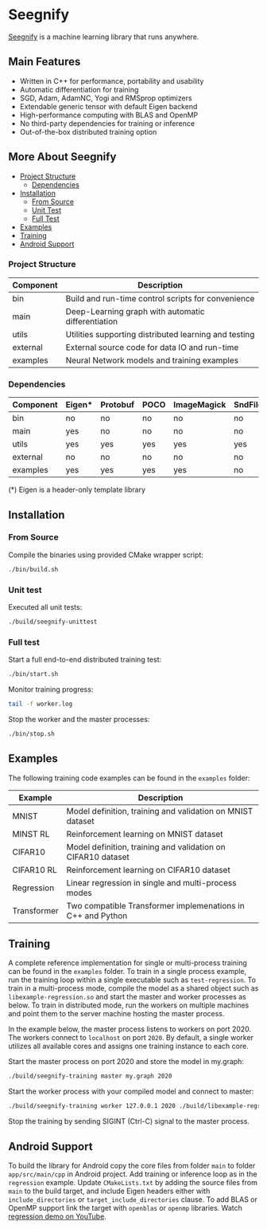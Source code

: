 # Seegnify

[Seegnify](https://seegnify.org/) is a machine learning library that runs anywhere.

## Main Features

  * Written in C++ for performance, portability and usability
  * Automatic differentiation for training
  * SGD, Adam, AdamNC, Yogi and RMSprop optimizers
  * Extendable generic tensor with default Eigen backend
  * High-performance computing with BLAS and OpenMP
  * No third-party dependencies for training or inference
  * Out-of-the-box distributed training option

## More About Seegnify

<!-- toc -->

- [Project Structure](#project-structure)
  - [Dependencies](#dependencies)
- [Installation](#installation)
  - [From Source](#from-source)
  - [Unit Test](#unit-test)
  - [Full Test](#full-test)
- [Examples](#examples)
- [Training](#training)
- [Android Support](#android-support)

<!-- tocstop -->

### Project Structure

| Component | Description                                           |
| --------- | ----------------------------------------------------- |
| bin       | Build and run-time control scripts for convenience    |
| main      | Deep-Learning graph with automatic differentiation    |
| utils     | Utilities supporting distributed learning and testing |
| external  | External source code for data IO and run-time         |
| examples  | Neural Network models and training examples           |

### Dependencies

| Component | Eigen* | Protobuf | POCO | ImageMagick | SndFile | ZLib |
| --------- | -------| -------- | ---- | ----------- | ------- | ---- |
| bin       | no     | no       | no   | no          | no      | no   |
| main      | yes    | no       | no   | no          | no      | no   |
| utils     | yes    | yes      | yes  | yes         | yes     | no   |
| external  | no     | no       | no   | no          | no      | yes  |
| examples  | yes    | yes      | yes  | yes         | no      | no   |

(*) Eigen is a header-only template library

## Installation

### From Source

Compile the binaries using provided CMake wrapper script:

```bash
./bin/build.sh
```

### Unit test

Executed all unit tests:

```bash
./build/seegnify-unittest
```

### Full test

Start a full end-to-end distributed training test:

```bash
./bin/start.sh
```

Monitor training progress:

```bash
tail -f worker.log
```

Stop the worker and the master processes:

```bash
./bin/stop.sh
```

## Examples

The following training code examples can be found in the `examples` folder:

| Example     | Description                                                  |
| ----------- | ------------------------------------------------------------ |
| MNIST       | Model definition, training and validation on MNIST dataset   |
| MINST RL    | Reinforcement learning on MNIST dataset                      |
| CIFAR10     | Model definition, training and validation on CIFAR10 dataset |
| CIFAR10 RL  | Reinforcement learning on CIFAR10 dataset                    |
| Regression  | Linear regression in single and multi-process modes          |
| Transformer | Two compatible Transformer implemenations in C++ and Python  |

## Training

A complete reference implementation for single or multi-process training can
be found in the `examples` folder. To train in a single process example, run the
training loop within a single executable such as `test-regression`. To train in
a multi-process mode, compile the model as a shared object such as 
`libexample-regression.so` and start the master and worker processes as below.
To train in distributed mode, run the workers on multiple machines and point 
them to the server machine hosting the master process.

In the example below, the master process listens to workers on port 2020. The
workers connect to `localhost` on port `2020`. By default, a single worker
utilizes all available cores and assigns one training instance to each core.

Start the master process on port 2020 and store the model in my.graph:

```bash
./build/seegnify-training master my.graph 2020
```

Start the worker process with your compiled model and connect to master:

```bash
./build/seegnify-training worker 127.0.0.1 2020 ./build/libexample-regression.so
```

Stop the training by sending SIGINT (Ctrl-C) signal to the master process.

## Android Support

To build the library for Android copy the core files from folder `main` to
folder `app/src/main/cpp` in Android project. Add training or inference loop
as in the `regression` example. Update `CMakeLists.txt` by adding the source
files from `main` to the build target, and include Eigen headers either with
`include_directories` or `target_include_directories` clause. To add BLAS or
OpenMP support link the target with `openblas` or `openmp` libraries. Watch
[regression demo on YouTube](https://www.youtube.com/shorts/NQLbymT8DpU).


